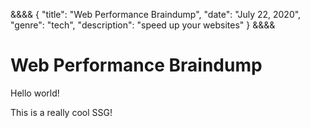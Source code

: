 &&&&
{
"title": "Web Performance Braindump",
"date": "July 22, 2020",
"genre": "tech",
"description": "speed up your websites"
}
&&&&

# Web Performance Braindump

Hello world!

This is a really cool SSG!
